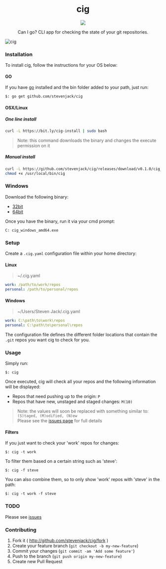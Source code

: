 <h1 align="center">cig</h1>

<p align="center">
  <a href="https://github.com/stevenjack/cig/releases" target="_blank"><img src="https://img.shields.io/github/release/stevenjack/cig.svg"></a>
  </p>

<p align="center">
	Can I go? CLI app for checking the state of your git repositories.
</p>

![cig](https://cloud.githubusercontent.com/assets/527874/7220202/faaedf0c-e6b6-11e4-9cb8-bf62295f4128.png)

### Installation

To install cig, follow the instructions for your OS below:

#### GO

If you have [go](http://golang.org/) installed and the bin folder added to your path, just run:

```bash
$: go get github.com/stevenjack/cig
```

#### OSX/Linux

##### One line install

```bash
curl -L https://bit.ly/cig-install | sudo bash
```

> Note: this command downloads the binary and changes the execute permission on it

##### Manual install

```bash
curl -L https://github.com/stevenjack/cig/releases/download/v0.1.0/cig_`uname -s`_`uname -m` > /usr/local/bin/cig
chmod +x /usr/local/bin/cig
```

### Windows

Download the following binary:

* [32bit](https://github.com/stevenjack/cig/releases/download/v0.1.0/cig_windows_386.exe)
* [64bit](https://github.com/stevenjack/cig/releases/download/v0.1.0/cig_windows_amd64.exe)

Once you have the binary, run it via your cmd prompt:

```
C: cig_windows_amd64.exe
```

### Setup

Create a `.cig.yaml` configuration file within your home directory:

#### Linux

> ~/.cig.yaml

```yaml
work: /path/to/work/repos
personal: /path/to/personal/repos
```

#### Windows

> ~/Users/Steven Jack/.cig.yaml

```yaml
work: C:\path\to\work\repos
personal: C:\path\to\personal\repos
```

The configuration file defines the different folder locations that contain the `.git` repos you want cig to check for you.

### Usage

Simply run:

`$: cig`

Once executed, cig will check all your repos and the following information will be displayed:

* Repos that need pushing up to the origin: `P`
* Repos that have new, unstaged and staged changes: `M(10)`

> Note: the values will soon be replaced with something similar to:  
> `(S)taged, (M)odified, (N)ew`  
> Please see the [issues page](https://github.com/stevenjack/cig/issues) for full details

#### Filters

If you just want to check your 'work' repos for changes:

`$: cig -t work`

To filter them based on a certain string such as 'steve':

`$: cig -f steve`

You can also combine them, so to only show 'work' repos with 'steve' 
in the path:

`$: cig -t work -f steve`

### TODO

Please see [issues](https://github.com/stevenjack/cig/issues)

### Contributing

1. Fork it ( http://github.com/stevenjack/cig/fork )
2. Create your feature branch (`git checkout -b my-new-feature`)
3. Commit your changes (`git commit -am 'Add some feature'`)
4. Push to the branch (`git push origin my-new-feature`)
5. Create new Pull Request
